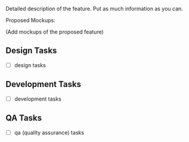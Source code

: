 <!--

Not following the communication guidelines [1] will mean your issue or comment
will be removed. Read it carefully before submitting this issue.


[1] https://gitlab.gnome.org/GNOME/gnome-control-center/blob/main/docs/CONTRIBUTING.md#communication-guidelines

 -->

Detailed description of the feature. Put as much information as you can.

Proposed Mockups:

(Add mockups of the proposed feature)

## Design Tasks

* [ ]  design tasks

## Development Tasks

* [ ]  development tasks

## QA Tasks

* [ ]  qa (quality assurance) tasks
